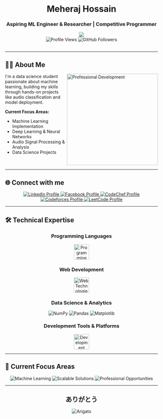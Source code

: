 <div align="center">

# Meheraj Hossain

### Aspiring ML Engineer & Researcher | Competitive Programmer

<img src="https://media0.giphy.com/media/v1.Y2lkPTc5MGI3NjExZW1sM3pndTg3YTQ4YTY5Zmpvd2dzdG9rMzhjemR0czFzZWpkcXExOSZlcD12MV9pbnRlcm5hbF9naWZfYnlfaWQmY3Q9Zw/iIqmM5tTjmpOB9mpbn/giphy.gif" />

</div>

<div align="center">
  <img src="https://komarev.com/ghpvc/?username=meheraj-hossain95&label=Profile%20Views&color=2563eb&style=for-the-badge" alt="Profile Views" />
  <img src="https://img.shields.io/github/followers/meheraj-hossain95?label=Followers&style=for-the-badge&color=0f172a" alt="GitHub Followers" />
</div>

<br>

---

## 👨‍💻 About Me

<img align="right" alt="Professional Development" width="300" src="https://media1.giphy.com/media/v1.Y2lkPTc5MGI3NjExNnJkc3NtMm0zcjdveG91ZTZucXViODk2cHQ4bHZqN2F0emx6dXJxNiZlcD12MV9pbnRlcm5hbF9naWZfYnlfaWQmY3Q9Zw/JqmupuTVZYaQX5s094/giphy.gif"/>

I'm a data science student passionate about machine learning, building my skills through hands-on projects like audio classification and model deployment.

**Current Focus Areas:**
- Machine Learning Implementation
- Deep Learning & Neural Networks
- Audio Signal Processing & Analysis
- Data Science Projects

<br clear="both"/>

---

## 🌐 Connect with me

<div align="center">

<a href="https://linkedin.com/in/meheraj-hossain95" target="_blank">
  <img src="https://img.shields.io/badge/LinkedIn-0A66C2?style=for-the-badge&logo=linkedin&logoColor=white" alt="LinkedIn Profile"/>
</a>
<a href="https://fb.com/meherajhossain.95" target="_blank">
  <img src="https://img.shields.io/badge/Facebook-1877F2?style=for-the-badge&logo=facebook&logoColor=white" alt="Facebook Profile"/>
</a>
<a href="https://www.codechef.com/users/meherajhossain" target="_blank">
  <img src="https://img.shields.io/badge/CodeChef-5B4638?style=for-the-badge&logo=codechef&logoColor=white" alt="CodeChef Profile"/>
</a>
<a href="https://codeforces.com/profile/meheraj_hossain_" target="_blank">
  <img src="https://img.shields.io/badge/Codeforces-1F8ACB?style=for-the-badge&logo=codeforces&logoColor=white" alt="Codeforces Profile"/>
</a>
<a href="https://www.leetcode.com/meheraj_hossain_" target="_blank">
  <img src="https://img.shields.io/badge/LeetCode-FFA116?style=for-the-badge&logo=leetcode&logoColor=white" alt="LeetCode Profile"/>
</a>

</div>

---

## 🛠️ Technical Expertise

<div align="center">

### Programming Languages
<img src="https://skillicons.dev/icons?i=c,cpp,java,python" height="50" alt="Programming Languages"/>

### Web Development
<img src="https://skillicons.dev/icons?i=html,css" height="50" alt="Web Technologies"/>

### Data Science & Analytics
<div style="margin: 10px 0;">
  <img src="https://img.shields.io/badge/NumPy-013243?style=for-the-badge&logo=numpy&logoColor=white" alt="NumPy"/>
  <img src="https://img.shields.io/badge/Pandas-150458?style=for-the-badge&logo=pandas&logoColor=white" alt="Pandas"/>
  <img src="https://img.shields.io/badge/Matplotlib-11557C?style=for-the-badge&logo=matplotlib&logoColor=white" alt="Matplotlib"/>
</div>

### Development Tools & Platforms
<img src="https://skillicons.dev/icons?i=linux,git,github,vscode" height="50" alt="Development Tools"/>

</div>

---

## 🎯 Current Focus Areas

<div align="center">

<img src="https://img.shields.io/badge/🎓%20Learning-Machine%20Learning-2563EB?style=for-the-badge" alt="Machine Learning"/>
<img src="https://img.shields.io/badge/🔧%20Building-Scalable%20Solutions-F59E0B?style=for-the-badge" alt="Scalable Solutions"/>
<img src="https://img.shields.io/badge/🤝%20Open%20to-Professional%20Opportunities-7C3AED?style=for-the-badge" alt="Professional Opportunities"/>

</div>

---

<div align="center">

## ありがとう 
<img src="https://img.shields.io/badge/�%20Arigato-Thank%20You-FF6B6B?style=for-the-badge&logoColor=white" alt="Arigato"/>

</div>

